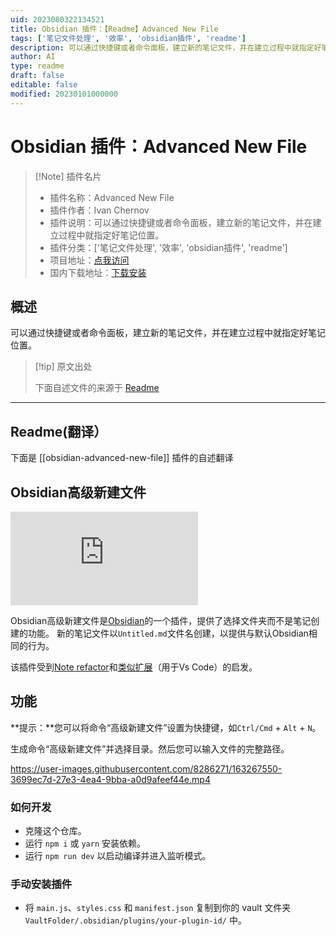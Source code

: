 ```yaml
---
uid: 2023080322134521
title: Obsidian 插件：【Readme】Advanced New File
tags: ['笔记文件处理', '效率', 'obsidian插件', 'readme']
description: 可以通过快捷键或者命令面板，建立新的笔记文件，并在建立过程中就指定好笔记位置。
author: AI
type: readme
draft: false
editable: false
modified: 20230101000000
---
```


# Obsidian 插件：Advanced New File

> [!Note] 插件名片
> - 插件名称：Advanced New File
> - 插件作者：Ivan Chernov
> - 插件说明：可以通过快捷键或者命令面板，建立新的笔记文件，并在建立过程中就指定好笔记位置。
> - 插件分类：['笔记文件处理', '效率', 'obsidian插件', 'readme']
> - 项目地址：[点我访问](https://github.com/vanadium23/obsidian-advanced-new-file)
> - 国内下载地址：[下载安装](https://pkmer.cn/products/plugin/pluginMarket/?obsidian-advanced-new-file)

## 概述

可以通过快捷键或者命令面板，建立新的笔记文件，并在建立过程中就指定好笔记位置。



> [!tip] 原文出处
> 
>下面自述文件的来源于 [Readme](https://ghproxy.net/https://raw.githubusercontent.com/vanadium23/obsidian-advanced-new-file/master/README.md)
> 

---

## Readme(翻译）

下面是 [[obsidian-advanced-new-file]] 插件的自述翻译


## Obsidian高级新建文件

![Obsidian下载量](https://img.shields.io/badge/dynamic/json?logo=obsidian&color=%23483699&label=下载量&query=%24%5B%22obsidian-advanced-new-file%22%5D.downloads&url=https%3A%2F%2Fraw.githubusercontent.com%2Fobsidianmd%2Fobsidian-releases%2Fmaster%2Fcommunity-plugin-stats.json)

Obsidian高级新建文件是[Obsidian](https://obsidian.md/)的一个插件，提供了选择文件夹而不是笔记创建的功能。
新的笔记文件以`Untitled.md`文件名创建，以提供与默认Obsidian相同的行为。

该插件受到[Note refactor](https://github.com/lynchjames/note-refactor-obsidian)和[类似扩展](https://marketplace.visualstudio.com/items?itemName=dkundel.vscode-new-file)（用于Vs Code）的启发。

## 功能

**提示：**您可以将命令“高级新建文件”设置为快捷键，如`Ctrl/Cmd` + `Alt` + `N`。

生成命令“高级新建文件”并选择目录。然后您可以输入文件的完整路径。

https://user-images.githubusercontent.com/8286271/163267550-3699ec7d-27e3-4ea4-9bba-a0d9afeef44e.mp4

### 如何开发

- 克隆这个仓库。
- 运行 `npm i` 或 `yarn` 安装依赖。
- 运行 `npm run dev` 以启动编译并进入监听模式。

### 手动安装插件

- 将 `main.js`、`styles.css` 和 `manifest.json` 复制到你的 vault 文件夹 `VaultFolder/.obsidian/plugins/your-plugin-id/` 中。



